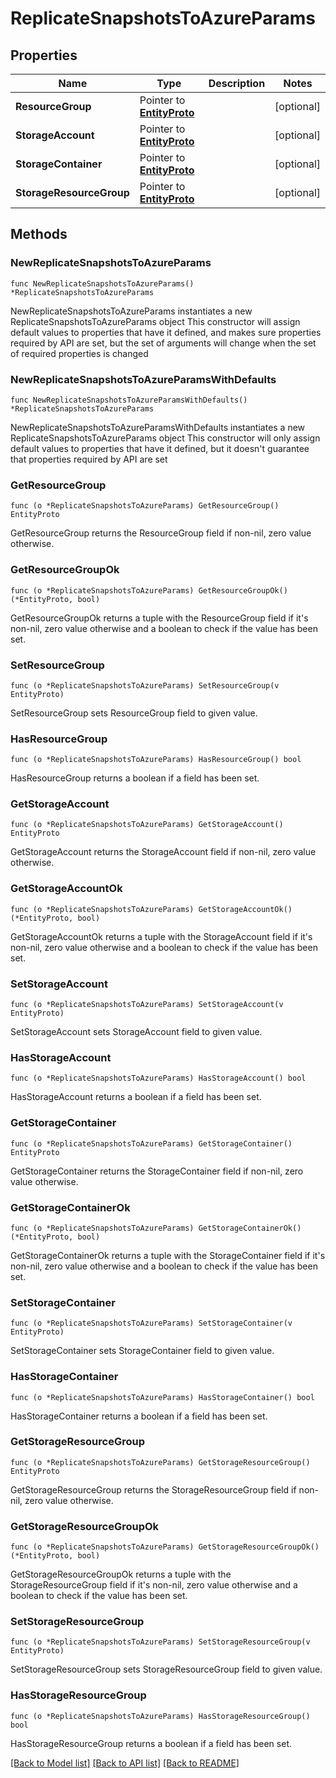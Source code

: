 # ReplicateSnapshotsToAzureParams

## Properties

Name | Type | Description | Notes
------------ | ------------- | ------------- | -------------
**ResourceGroup** | Pointer to [**EntityProto**](EntityProto.md) |  | [optional] 
**StorageAccount** | Pointer to [**EntityProto**](EntityProto.md) |  | [optional] 
**StorageContainer** | Pointer to [**EntityProto**](EntityProto.md) |  | [optional] 
**StorageResourceGroup** | Pointer to [**EntityProto**](EntityProto.md) |  | [optional] 

## Methods

### NewReplicateSnapshotsToAzureParams

`func NewReplicateSnapshotsToAzureParams() *ReplicateSnapshotsToAzureParams`

NewReplicateSnapshotsToAzureParams instantiates a new ReplicateSnapshotsToAzureParams object
This constructor will assign default values to properties that have it defined,
and makes sure properties required by API are set, but the set of arguments
will change when the set of required properties is changed

### NewReplicateSnapshotsToAzureParamsWithDefaults

`func NewReplicateSnapshotsToAzureParamsWithDefaults() *ReplicateSnapshotsToAzureParams`

NewReplicateSnapshotsToAzureParamsWithDefaults instantiates a new ReplicateSnapshotsToAzureParams object
This constructor will only assign default values to properties that have it defined,
but it doesn't guarantee that properties required by API are set

### GetResourceGroup

`func (o *ReplicateSnapshotsToAzureParams) GetResourceGroup() EntityProto`

GetResourceGroup returns the ResourceGroup field if non-nil, zero value otherwise.

### GetResourceGroupOk

`func (o *ReplicateSnapshotsToAzureParams) GetResourceGroupOk() (*EntityProto, bool)`

GetResourceGroupOk returns a tuple with the ResourceGroup field if it's non-nil, zero value otherwise
and a boolean to check if the value has been set.

### SetResourceGroup

`func (o *ReplicateSnapshotsToAzureParams) SetResourceGroup(v EntityProto)`

SetResourceGroup sets ResourceGroup field to given value.

### HasResourceGroup

`func (o *ReplicateSnapshotsToAzureParams) HasResourceGroup() bool`

HasResourceGroup returns a boolean if a field has been set.

### GetStorageAccount

`func (o *ReplicateSnapshotsToAzureParams) GetStorageAccount() EntityProto`

GetStorageAccount returns the StorageAccount field if non-nil, zero value otherwise.

### GetStorageAccountOk

`func (o *ReplicateSnapshotsToAzureParams) GetStorageAccountOk() (*EntityProto, bool)`

GetStorageAccountOk returns a tuple with the StorageAccount field if it's non-nil, zero value otherwise
and a boolean to check if the value has been set.

### SetStorageAccount

`func (o *ReplicateSnapshotsToAzureParams) SetStorageAccount(v EntityProto)`

SetStorageAccount sets StorageAccount field to given value.

### HasStorageAccount

`func (o *ReplicateSnapshotsToAzureParams) HasStorageAccount() bool`

HasStorageAccount returns a boolean if a field has been set.

### GetStorageContainer

`func (o *ReplicateSnapshotsToAzureParams) GetStorageContainer() EntityProto`

GetStorageContainer returns the StorageContainer field if non-nil, zero value otherwise.

### GetStorageContainerOk

`func (o *ReplicateSnapshotsToAzureParams) GetStorageContainerOk() (*EntityProto, bool)`

GetStorageContainerOk returns a tuple with the StorageContainer field if it's non-nil, zero value otherwise
and a boolean to check if the value has been set.

### SetStorageContainer

`func (o *ReplicateSnapshotsToAzureParams) SetStorageContainer(v EntityProto)`

SetStorageContainer sets StorageContainer field to given value.

### HasStorageContainer

`func (o *ReplicateSnapshotsToAzureParams) HasStorageContainer() bool`

HasStorageContainer returns a boolean if a field has been set.

### GetStorageResourceGroup

`func (o *ReplicateSnapshotsToAzureParams) GetStorageResourceGroup() EntityProto`

GetStorageResourceGroup returns the StorageResourceGroup field if non-nil, zero value otherwise.

### GetStorageResourceGroupOk

`func (o *ReplicateSnapshotsToAzureParams) GetStorageResourceGroupOk() (*EntityProto, bool)`

GetStorageResourceGroupOk returns a tuple with the StorageResourceGroup field if it's non-nil, zero value otherwise
and a boolean to check if the value has been set.

### SetStorageResourceGroup

`func (o *ReplicateSnapshotsToAzureParams) SetStorageResourceGroup(v EntityProto)`

SetStorageResourceGroup sets StorageResourceGroup field to given value.

### HasStorageResourceGroup

`func (o *ReplicateSnapshotsToAzureParams) HasStorageResourceGroup() bool`

HasStorageResourceGroup returns a boolean if a field has been set.


[[Back to Model list]](../README.md#documentation-for-models) [[Back to API list]](../README.md#documentation-for-api-endpoints) [[Back to README]](../README.md)



